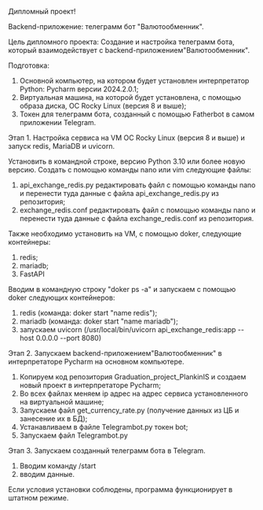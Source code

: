 
Дипломный проект!

Backend-приложение: телеграмм бот "Валютообменник".

Цель дипломного проекта:
Создание и настройка телеграмм бота, который взаимодействует с backend-приложением"Валютообменник".

Подготовка:

1) Основной компьютер, на котором будет установлен интерпретатор Python: Pycharm версии 2024.2.0.1;
2) Виртуальная машина, на которой будет установлена, с помощью образа диска, ОС Rocky Linux (версия 8 и выше);
3) Токен для телеграмм бота, созданный с помощью Fatherbot в самом приложении Telegram.

Этап 1. Настройка сервиса на VM ОС Rocky Linux (версия 8 и выше) и запуск redis, MariaDB и uvicorn.

Установить в командной строке, версию Python 3.10 или более новую версию.
Создать c помощью команды nano или vim следующие файлы:
1) api_exchange_redis.py 
редактировать файл с помощью команды nano и перенести туда данные с файла api_exchange_redis.py из репозитория;
2) exchange_redis.conf
редактировать файл с помощью команды nano и перенести туда данные с файла exchange_redis.conf из репозитория.

Также необходимо установить на VM, с помощью doker, следующие контейнеры:
1) redis;
2) mariadb;
3) FastAPI

Вводим в командную строку "doker ps -a" и запускаем с помощью doker следующих контейнеров:
1) redis (команда: doker start "name redis");
2) mariadb (команда: doker start "name mariadb");
3) запускаем uvicorn (/usr/local/bin/uvicorn api_exchange_redis:app --host 0.0.0.0 --port 8080)


Этап 2. Запускаем backend-приложением"Валютообменник" в интерпретаторе Pycharm на основном компьютере. 

1) Копируем код репозитория Graduation_project_PlankinIS и создаем новый проект в интерпретаторе Pycharm;
2) Во всех файлах меняем ip адрес на адрес сервиса установленного на виртуальной машине;
3) Запускаем файл get_currency_rate.py (получение данных из ЦБ и занесение их в БД);
4) Устанавливаем в файле Telegrambot.py токен bot;
5) Запускаем файл Telegrambot.py


Этап 3. Запускаем созданный телеграмм бота в Telegram.

1) Вводим команду /start
2) вводим данные.

Если условия установки соблюдены, программа функционирует в штатном режиме.